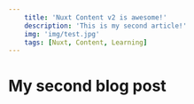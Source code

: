 ```yaml
---
    title: 'Nuxt Content v2 is awesome!'
    description: 'This is my second article!'
    img: 'img/test.jpg'
    tags: [Nuxt, Content, Learning]
---
```

# My second blog post